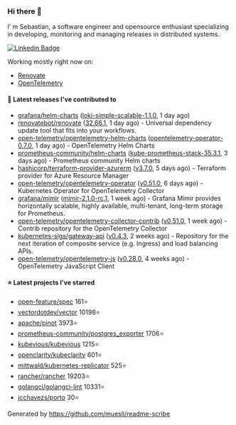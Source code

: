 ### Hi there 👋

I’ m Sebastian, a software engineer and opensource enthusiast specializing in developing, monitoring and managing releases in distributed systems.

[![Linkedin Badge](https://img.shields.io/badge/-LinkedIn-blue?style=flat&logo=Linkedin&logoColor=white&link=https://www.linkedin.com/in/sebastian-poxhofer/)](https://www.linkedin.com/in/sebastian-poxhofer/)

Working mostly right now on:
- [Renovate](https://github.com/renovatebot/renovate)
- [OpenTelemetry](https://github.com/open-telemetry)



#### 🚀 Latest releases I've contributed to

- [grafana/helm-charts](https://github.com/grafana/helm-charts) ([loki-simple-scalable-1.1.0](https://github.com/grafana/helm-charts/releases/tag/loki-simple-scalable-1.1.0), 1 day ago)
- [renovatebot/renovate](https://github.com/renovatebot/renovate) ([32.66.1](https://github.com/renovatebot/renovate/releases/tag/32.66.1), 1 day ago) - Universal dependency update tool that fits into your workflows.
- [open-telemetry/opentelemetry-helm-charts](https://github.com/open-telemetry/opentelemetry-helm-charts) ([opentelemetry-operator-0.7.0](https://github.com/open-telemetry/opentelemetry-helm-charts/releases/tag/opentelemetry-operator-0.7.0), 1 day ago) - OpenTelemetry Helm Charts
- [prometheus-community/helm-charts](https://github.com/prometheus-community/helm-charts) ([kube-prometheus-stack-35.3.1](https://github.com/prometheus-community/helm-charts/releases/tag/kube-prometheus-stack-35.3.1), 3 days ago) - Prometheus community Helm charts
- [hashicorp/terraform-provider-azurerm](https://github.com/hashicorp/terraform-provider-azurerm) ([v3.7.0](https://github.com/hashicorp/terraform-provider-azurerm/releases/tag/v3.7.0), 5 days ago) - Terraform provider for Azure Resource Manager
- [open-telemetry/opentelemetry-operator](https://github.com/open-telemetry/opentelemetry-operator) ([v0.51.0](https://github.com/open-telemetry/opentelemetry-operator/releases/tag/v0.51.0), 6 days ago) - Kubernetes Operator for OpenTelemetry Collector
- [grafana/mimir](https://github.com/grafana/mimir) ([mimir-2.1.0-rc.1](https://github.com/grafana/mimir/releases/tag/mimir-2.1.0-rc.1), 1 week ago) - Grafana Mimir provides horizontally scalable, highly available, multi-tenant, long-term storage for Prometheus.
- [open-telemetry/opentelemetry-collector-contrib](https://github.com/open-telemetry/opentelemetry-collector-contrib) ([v0.51.0](https://github.com/open-telemetry/opentelemetry-collector-contrib/releases/tag/v0.51.0), 1 week ago) - Contrib repository for the OpenTelemetry Collector
- [kubernetes-sigs/gateway-api](https://github.com/kubernetes-sigs/gateway-api) ([v0.4.3](https://github.com/kubernetes-sigs/gateway-api/releases/tag/v0.4.3), 2 weeks ago) - Repository for the next iteration of composite service (e.g. Ingress) and load balancing APIs.
- [open-telemetry/opentelemetry-js](https://github.com/open-telemetry/opentelemetry-js) ([v0.28.0](https://github.com/open-telemetry/opentelemetry-js/releases/tag/v0.28.0), 4 weeks ago) - OpenTelemetry JavaScript Client

#### ⭐ Latest projects I've starred

- [open-feature/spec](https://github.com/open-feature/spec) 161⭐
- [vectordotdev/vector](https://github.com/vectordotdev/vector) 10198⭐
- [apache/pinot](https://github.com/apache/pinot) 3973⭐
- [prometheus-community/postgres_exporter](https://github.com/prometheus-community/postgres_exporter) 1706⭐
- [kubevious/kubevious](https://github.com/kubevious/kubevious) 1215⭐
- [openclarity/kubeclarity](https://github.com/openclarity/kubeclarity) 601⭐
- [mittwald/kubernetes-replicator](https://github.com/mittwald/kubernetes-replicator) 525⭐
- [rancher/rancher](https://github.com/rancher/rancher) 19203⭐
- [golangci/golangci-lint](https://github.com/golangci/golangci-lint) 10331⭐
- [jcchavezs/porto](https://github.com/jcchavezs/porto) 30⭐



Generated by https://github.com/muesli/readme-scribe

